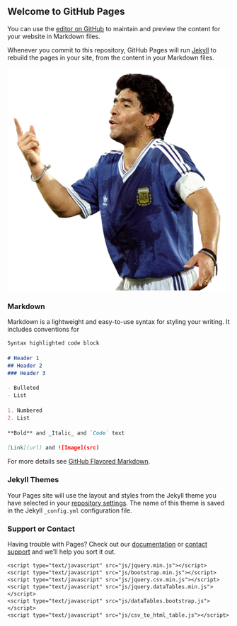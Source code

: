 ## Welcome to GitHub Pages

You can use the [editor on GitHub](https://github.com/GCidon/Steam-Games-Users-Analysis/edit/gh-pages/index.md) to maintain and preview the content for your website in Markdown files.

Whenever you commit to this repository, GitHub Pages will run [Jekyll](https://jekyllrb.com/) to rebuild the pages in your site, from the content in your Markdown files.

<img src="images/dios.png">

<script>
  CsvToHtmlTable.init({
    csv_path: 'data/Genres.csv', 
    element: 'table-container', 
    allow_download: true,
    csv_options: {separator: ',', delimiter: '"'},
    datatables_options: {"paging": false}
  });
</script>

### Markdown

Markdown is a lightweight and easy-to-use syntax for styling your writing. It includes conventions for

```markdown
Syntax highlighted code block

# Header 1
## Header 2
### Header 3

- Bulleted
- List

1. Numbered
2. List

**Bold** and _Italic_ and `Code` text

[Link](url) and ![Image](src)
```

For more details see [GitHub Flavored Markdown](https://guides.github.com/features/mastering-markdown/).

### Jekyll Themes

Your Pages site will use the layout and styles from the Jekyll theme you have selected in your [repository settings](https://github.com/GCidon/Steam-Games-Users-Analysis/settings). The name of this theme is saved in the Jekyll `_config.yml` configuration file.

### Support or Contact

Having trouble with Pages? Check out our [documentation](https://docs.github.com/categories/github-pages-basics/) or [contact support](https://github.com/contact) and we’ll help you sort it out.

<!-- Placed at the end of the document so the pages load faster -->
    <script type="text/javascript" src="js/jquery.min.js"></script>
    <script type="text/javascript" src="js/bootstrap.min.js"></script>
    <script type="text/javascript" src="js/jquery.csv.min.js"></script>
    <script type="text/javascript" src="js/jquery.dataTables.min.js"></script>
    <script type="text/javascript" src="js/dataTables.bootstrap.js"></script>
    <script type="text/javascript" src="js/csv_to_html_table.js"></script>
